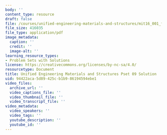 ```yaml
---
body: ''
content_type: resource
draft: false
file: /courses/unified-engineering-materials-and-structures/mit16_001_f21_pset_09sol.pdf
file_size: 416035
file_type: application/pdf
image_metadata:
  caption: ''
  credit: ''
  image-alt: ''
learning_resource_types:
- Problem Sets with Solutions
license: https://creativecommons.org/licenses/by-nc-sa/4.0/
resourcetype: Document
title: Unified Engineering Materials and Structures Pset 09 Solution
uid: 94422aca-5d89-425c-b1b9-86194594ebe1
video_files:
  archive_url: ''
  video_captions_file: ''
  video_thumbnail_file: ''
  video_transcript_file: ''
video_metadata:
  video_speakers: ''
  video_tags: ''
  youtube_description: ''
  youtube_id: ''
---
```

